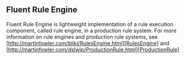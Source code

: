 Fluent Rule Engine
--
Fluent Rule Engine is lightweight implementation of a rule execution component, called rule engine, in a production rule system. For more information on rule engines and production rule systems, see [http://martinfowler.com/bliki/RulesEngine.html][RulesEngine] and [http://martinfowler.com/dslwip/ProductionRule.html][ProductionRule]

[RulesEngine]: http://martinfowler.com/bliki/RulesEngine.html
[ProductionRule]: http://martinfowler.com/dslwip/ProductionRule.html